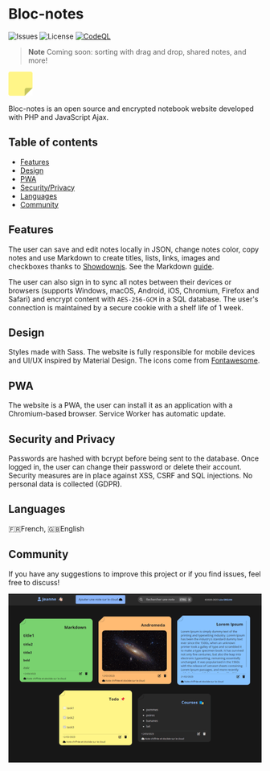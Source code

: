 # Bloc-notes
![Issues](https://img.shields.io/github/issues/PouletEnSlip/Bloc-notes)
![License](https://img.shields.io/github/license/PouletEnSlip/Bloc-notes)
[![CodeQL](https://github.com/PouletEnSlip/Bloc-notes/actions/workflows/github-code-scanning/codeql/badge.svg)](https://github.com/PouletEnSlip/Bloc-notes/actions/workflows/github-code-scanning/codeql)

> **Note** Coming soon: sorting with drag and drop, shared notes, and more!

[![Icon](https://raw.githubusercontent.com/PouletEnSlip/Bloc-notes/main/src/assets/icons/icon48.png)](https://leoseguin.fr/projets/notes/)

Bloc-notes is an open source and encrypted notebook website developed with PHP and JavaScript Ajax.

## Table of contents
- [Features](#features)
- [Design](#design)
- [PWA](#pwa)
- [Security/Privacy](#security-and-privacy)
- [Languages](#languages)
- [Community](#community)

## Features
The user can save and edit notes locally in JSON, change notes color, copy notes and use Markdown to create titles, lists, links, images and checkboxes thanks to [Showdownjs](https://github.com/showdownjs/showdown). See the Markdown [guide](https://github.com/PouletEnSlip/Bloc-notes/wiki/Markdown).

The user can also sign in to sync all notes between their devices or browsers (supports Windows, macOS, Android, iOS, Chromium, Firefox and Safari) and encrypt content with ``AES-256-GCM`` in a SQL database. The user's connection is maintained by a secure cookie with a shelf life of 1 week.

## Design
Styles made with Sass. The website is fully responsible for mobile devices and UI/UX inspired by Material Design. The icons come from [Fontawesome](https://github.com/FortAwesome/Font-Awesome).

## PWA
The website is a PWA, the user can install it as an application with a Chromium-based browser. Service Worker has automatic update.

## Security and Privacy
Passwords are hashed with bcrypt before being sent to the database. Once logged in, the user can change their password or delete their account. Security measures are in place against XSS, CSRF and SQL injections.
No personal data is collected (GDPR).

## Languages
🇫🇷French, 🇬🇧English

## Community
If you have any suggestions to improve this project or if you find issues, feel free to discuss!

![Preview](https://github.com/PouletEnSlip/Bloc-notes/blob/main/image.png)
